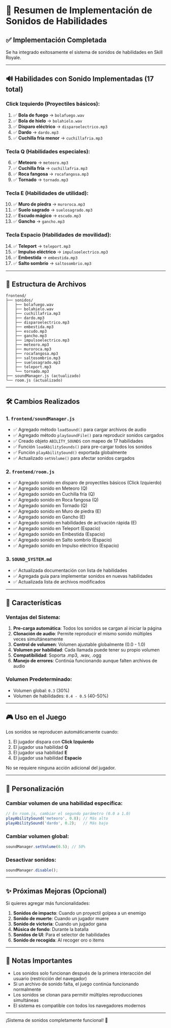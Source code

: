 # 🎵 Resumen de Implementación de Sonidos de Habilidades

## ✅ Implementación Completada

Se ha integrado exitosamente el sistema de sonidos de habilidades en Skill Royale.

---

## 🔊 Habilidades con Sonido Implementadas (17 total)

### Click Izquierdo (Proyectiles básicos):
1. ✅ **Bola de fuego** → `bolafuego.wav`
2. ✅ **Bola de hielo** → `bolahielo.wav`
3. ✅ **Disparo eléctrico** → `disparoelectrico.mp3`
4. ✅ **Dardo** → `dardo.mp3`
5. ✅ **Cuchilla fría menor** → `cuchillafria.mp3`

### Tecla Q (Habilidades especiales):
6. ✅ **Meteoro** → `meteoro.mp3`
7. ✅ **Cuchilla fría** → `cuchillafria.mp3`
8. ✅ **Roca fangosa** → `rocafangosa.mp3`
9. ✅ **Tornado** → `tornado.mp3`

### Tecla E (Habilidades de utilidad):
10. ✅ **Muro de piedra** → `muroroca.mp3`
11. ✅ **Suelo sagrado** → `suelosagrado.mp3`
12. ✅ **Escudo mágico** → `escudo.mp3`
13. ✅ **Gancho** → `gancho.mp3`

### Tecla Espacio (Habilidades de movilidad):
14. ✅ **Teleport** → `teleport.mp3`
15. ✅ **Impulso eléctrico** → `impulsoelectrico.mp3`
16. ✅ **Embestida** → `embestida.mp3`
17. ✅ **Salto sombrío** → `saltosombrio.mp3`

---

## 📂 Estructura de Archivos

```
frontend/
├── sonidos/
│   ├── bolafuego.wav
│   ├── bolahielo.wav
│   ├── cuchillafria.mp3
│   ├── dardo.mp3
│   ├── disparoelectrico.mp3
│   ├── embestida.mp3
│   ├── escudo.mp3
│   ├── gancho.mp3
│   ├── impulsoelectrico.mp3
│   ├── meteoro.mp3
│   ├── muroroca.mp3
│   ├── rocafangosa.mp3
│   ├── saltosombrio.mp3
│   ├── suelosagrado.mp3
│   ├── teleport.mp3
│   └── tornado.mp3
├── soundManager.js (actualizado)
└── room.js (actualizado)
```

---

## 🛠️ Cambios Realizados

### 1. `frontend/soundManager.js`
- ✅ Agregado método `loadSound()` para cargar archivos de audio
- ✅ Agregado método `playSoundFile()` para reproducir sonidos cargados
- ✅ Creado objeto `ABILITY_SOUNDS` con mapeo de 17 habilidades
- ✅ Función `loadAbilitySounds()` para pre-cargar todos los sonidos
- ✅ Función `playAbilitySound()` exportada globalmente
- ✅ Actualizado `setVolume()` para afectar sonidos cargados

### 2. `frontend/room.js`
- ✅ Agregado sonido en disparo de proyectiles básicos (Click Izquierdo)
- ✅ Agregado sonido en Meteoro (Q)
- ✅ Agregado sonido en Cuchilla fría (Q)
- ✅ Agregado sonido en Roca fangosa (Q)
- ✅ Agregado sonido en Tornado (Q)
- ✅ Agregado sonido en Muro de piedra (E)
- ✅ Agregado sonido en Gancho (E)
- ✅ Agregado sonido en habilidades de activación rápida (E)
- ✅ Agregado sonido en Teleport (Espacio)
- ✅ Agregado sonido en Embestida (Espacio)
- ✅ Agregado sonido en Salto sombrío (Espacio)
- ✅ Agregado sonido en Impulso eléctrico (Espacio)

### 3. `SOUND_SYSTEM.md`
- ✅ Actualizada documentación con lista de habilidades
- ✅ Agregada guía para implementar sonidos en nuevas habilidades
- ✅ Actualizada lista de archivos modificados

---

## 🎯 Características

### Ventajas del Sistema:
1. **Pre-carga automática**: Todos los sonidos se cargan al iniciar la página
2. **Clonación de audio**: Permite reproducir el mismo sonido múltiples veces simultáneamente
3. **Control de volumen**: Volumen ajustable globalmente (0.0 - 1.0)
4. **Volumen por habilidad**: Cada llamada puede tener su propio volumen
5. **Compatibilidad**: Soporta .mp3, .wav, .ogg
6. **Manejo de errores**: Continúa funcionando aunque falten archivos de audio

### Volumen Predeterminado:
- Volumen global: `0.3` (30%)
- Volumen de habilidades: `0.4 - 0.5` (40-50%)

---

## 🎮 Uso en el Juego

Los sonidos se reproducen automáticamente cuando:
1. El jugador dispara con **Click Izquierdo**
2. El jugador usa habilidad **Q**
3. El jugador usa habilidad **E**
4. El jugador usa habilidad **Espacio**

No se requiere ninguna acción adicional del jugador.

---

## 🔧 Personalización

### Cambiar volumen de una habilidad específica:
```javascript
// En room.js, cambiar el segundo parámetro (0.0 a 1.0)
playAbilitySound('meteoro', 0.8); // Más alto
playAbilitySound('dardo', 0.2);   // Más bajo
```

### Cambiar volumen global:
```javascript
soundManager.setVolume(0.5); // 50%
```

### Desactivar sonidos:
```javascript
soundManager.disable();
```

---

## ✨ Próximas Mejoras (Opcional)

Si quieres agregar más funcionalidades:

1. **Sonidos de impacto**: Cuando un proyectil golpea a un enemigo
2. **Sonido de muerte**: Cuando un jugador muere
3. **Sonido de victoria**: Cuando un jugador gana
4. **Música de fondo**: Durante la batalla
5. **Sonidos de UI**: Para el selector de habilidades
6. **Sonido de recogida**: Al recoger oro o items

---

## 📝 Notas Importantes

- Los sonidos solo funcionan después de la primera interacción del usuario (restricción del navegador)
- Si un archivo de sonido falta, el juego continúa funcionando normalmente
- Los sonidos se clonan para permitir múltiples reproducciones simultáneas
- El sistema es compatible con todos los navegadores modernos

---

¡Sistema de sonidos completamente funcional! 🎉
